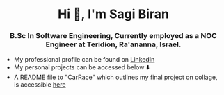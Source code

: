 <h1 align="center">Hi 👋, I'm Sagi Biran</h1>
<h3 align="center"> B.Sc In Software Engineering,
  Currently employed as a NOC Engineer at Teridion, Ra'ananna, Israel.
</h3>

- My professional profile can be found on <a href="https://www.linkedin.com/in/sagi-biran/">LinkedIn</a>
- My personal projects can be accessed below ⬇️
- A README file to "CarRace" which outlines my final project on collage, is accessible <a href="https://github.com/SagiBiran/CarRace">here</a>
